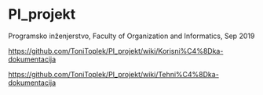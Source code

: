 # PI_projekt
Programsko inženjerstvo, Faculty of Organization and Informatics, Sep 2019

https://github.com/ToniToplek/PI_projekt/wiki/Korisni%C4%8Dka-dokumentacija

https://github.com/ToniToplek/PI_projekt/wiki/Tehni%C4%8Dka-dokumentacija
